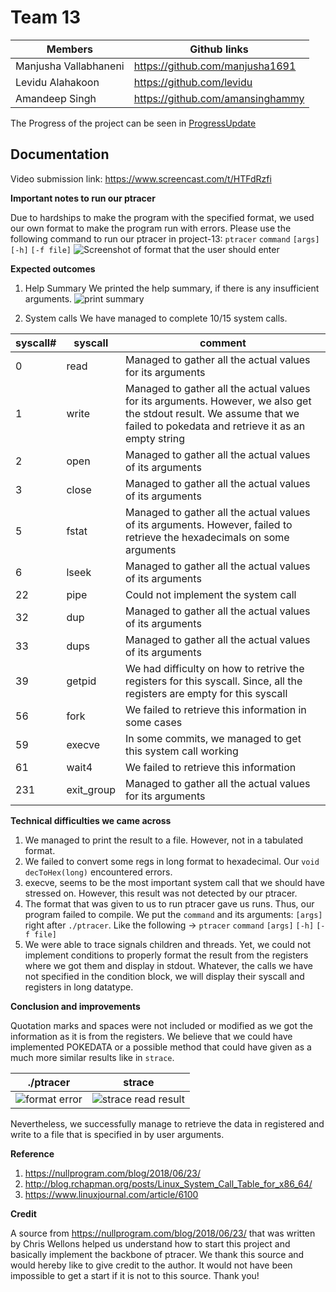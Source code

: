 Team 13
=======
|Members |Github links|
|--------|------------|
|  Manjusha Vallabhaneni|https://github.com/manjusha1691|
|Levidu Alahakoon|https://github.com/levidu |
|  Amandeep Singh|https://github.com/amansinghammy |
The Progress of the project can be seen in [ProgressUpdate](https://github.com/ualbany-csi402-f19/project-13/blob/master/progress.md)

Documentation 
----------
Video submission link: https://www.screencast.com/t/HTFdRzfi

**Important notes to run our ptracer** 

Due to hardships to make the program with the specified format, we used our own format to make the program run with errors. Please use the following command to run our ptracer in project-13: `ptracer` `command` `[args]` `[-h]` `[-f file]` 
![Screenshot of format that the user should enter](https://content.screencast.com/users/Levidu/folders/ICSI402/media/832b67c7-650a-4a5f-a42e-8618e6c4e9ae/Screen%20Shot%202019-12-05%20at%207.23.42%20PM.png)

**Expected outcomes**

1. Help Summary
We printed the help summary, if there is any insufficient arguments.
![print summary](https://content.screencast.com/users/Levidu/folders/ICSI402/media/fa7225dd-997e-4d55-81d4-e1b0051ebf85/Screen%20Shot%202019-12-05%20at%207.25.17%20PM.png)

2. System calls
We have managed to complete 10/15 system calls.
  
|syscall# |syscall|comment|
|---------|-------|------|
|0|read|Managed to gather all the actual values for its arguments|
|1|write|Managed to gather all the actual values for its arguments. However, we also get the stdout result. We assume that we failed to pokedata and retrieve it as an empty string|
|2|open|Managed to gather all the actual values of its arguments|
|3|close|Managed to gather all the actual values of its arguments|
|5|fstat|Managed to gather all the actual values of its arguments. However, failed to retrieve the hexadecimals on some arguments|
|6|lseek|Managed to gather all the actual values of its arguments|
|22|pipe|Could not implement the system call|
|32|dup|Managed to gather all the actual values of its arguments|
|33|dups|Managed to gather all the actual values of its arguments|
|39|getpid|We had difficulty on how to retrive the registers for this syscall. Since, all the registers are empty for this syscall|
|56|fork|We failed to retrieve this information in some cases|
|59|execve|In some commits, we managed to get this system call working|
|61|wait4|We failed to retrieve this information|
|231|exit_group|Managed to gather all the actual values for its arguments|

**Technical difficulties we came across**

1. We managed to print the result to a file. However, not in a tabulated format.
2. We failed to convert some regs in long format to hexadecimal. Our `void decToHex(long)` encountered errors.
3. execve, seems to be the most important system call that we should have stressed on. However, this result was not detected by our ptracer.
4. The format that was given to us to run ptracer gave us runs. Thus, our program failed to compile. We put the `command` and its arguments: `[args]` right after `./ptracer`. Like the following -> `ptracer` `command` `[args]` `[-h]` `[-f file]`  
5. We were able to trace signals children and threads. Yet, we could not implement conditions to properly format the result from the registers where we got them and display in stdout. Whatever, the calls we have not specified in the condition block, we will display their syscall and registers in long datatype.  

**Conclusion and improvements** 

Quotation marks and spaces were not included or modified as we got the information as it is from the registers. We believe that we could have implemented POKEDATA or a possible method that could have given as a much more similar results like in `strace`.

|./ptracer|strace|
|-|-|
|![format error](https://content.screencast.com/users/Levidu/folders/ICSI402/media/896614a7-1ef0-4a5d-bf05-abcb666b4506/Screen%20Shot%202019-12-05%20at%207.27.09%20PM.png)|![strace read result](https://content.screencast.com/users/Levidu/folders/ICSI402/media/6bf45949-6866-4b1e-8206-9b6872aa58b3/Screen%20Shot%202019-12-05%20at%207.55.39%20PM.png)|

Nevertheless, we successfully manage to retrieve the data in registered and write to a file that is specified in by user arguments.

**Reference**

1. https://nullprogram.com/blog/2018/06/23/
2. http://blog.rchapman.org/posts/Linux_System_Call_Table_for_x86_64/
3. https://www.linuxjournal.com/article/6100

**Credit**

A source from https://nullprogram.com/blog/2018/06/23/ that was written by Chris Wellons helped us understand how to start this project and basically implement the backbone of ptracer. We thank this source and would hereby like to give credit to the author. It would not have been impossible to get a start if it is not to this source. 
Thank you! 
